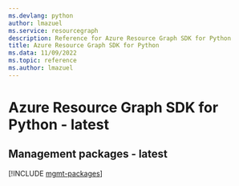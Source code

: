 ```yaml
---
ms.devlang: python
author: lmazuel
ms.service: resourcegraph
description: Reference for Azure Resource Graph SDK for Python
title: Azure Resource Graph SDK for Python
ms.data: 11/09/2022
ms.topic: reference
ms.author: lmazuel
---
```

# Azure Resource Graph SDK for Python - latest

## Management packages - latest
[!INCLUDE [mgmt-packages](resource-graph-mgmt-index.md)]